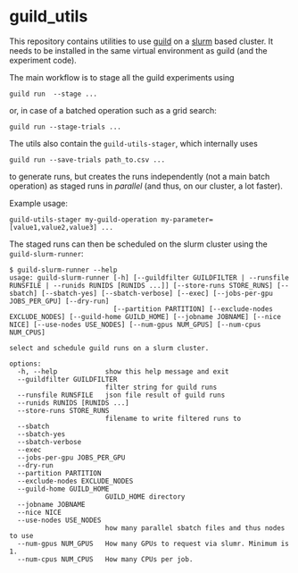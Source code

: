 # guild_utils

This repository contains utilities to use [guild](https://guild.ai/) on a [slurm](https://slurm.schedmd.com/) based
cluster.  It needs to be installed in the same virtual environment as
guild (and the experiment code).

The main workflow is to stage all the guild experiments using
```
guild run  --stage ...
```

or, in case of a batched operation such as a grid search:
```
guild run --stage-trials ...
```

The utils also contain the `guild-utils-stager`, which internally uses
```
guild run --save-trials path_to.csv ...
```
to generate runs, but creates the runs independently (not a main batch operation) as staged runs in *parallel* (and thus, on our cluster, a lot faster).

Example usage:
```
guild-utils-stager my-guild-operation my-parameter=[value1,value2,value3] ...
```

The staged runs can then be scheduled on the slurm cluster using the `guild-slurm-runner`:

```
$ guild-slurm-runner --help
usage: guild-slurm-runner [-h] [--guildfilter GUILDFILTER | --runsfile RUNSFILE | --runids RUNIDS [RUNIDS ...]] [--store-runs STORE_RUNS] [--sbatch] [--sbatch-yes] [--sbatch-verbose] [--exec] [--jobs-per-gpu JOBS_PER_GPU] [--dry-run]
                          [--partition PARTITION] [--exclude-nodes EXCLUDE_NODES] [--guild-home GUILD_HOME] [--jobname JOBNAME] [--nice NICE] [--use-nodes USE_NODES] [--num-gpus NUM_GPUS] [--num-cpus NUM_CPUS]

select and schedule guild runs on a slurm cluster.

options:
  -h, --help            show this help message and exit
  --guildfilter GUILDFILTER
                        filter string for guild runs
  --runsfile RUNSFILE   json file result of guild runs
  --runids RUNIDS [RUNIDS ...]
  --store-runs STORE_RUNS
                        filename to write filtered runs to
  --sbatch
  --sbatch-yes
  --sbatch-verbose
  --exec
  --jobs-per-gpu JOBS_PER_GPU
  --dry-run
  --partition PARTITION
  --exclude-nodes EXCLUDE_NODES
  --guild-home GUILD_HOME
                        GUILD_HOME directory
  --jobname JOBNAME
  --nice NICE
  --use-nodes USE_NODES
                        how many parallel sbatch files and thus nodes to use
  --num-gpus NUM_GPUS   How many GPUs to request via slumr. Minimum is 1.
  --num-cpus NUM_CPUS   How many CPUs per job.
```
